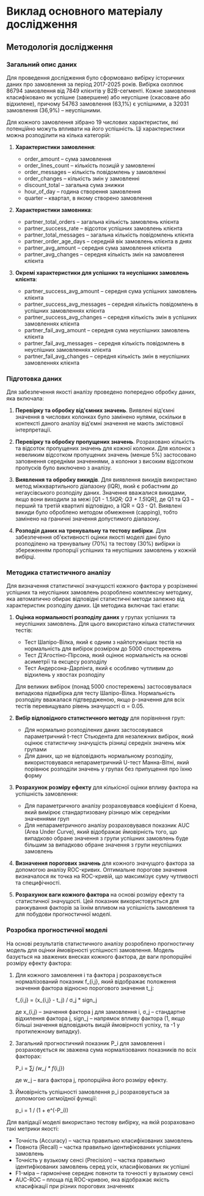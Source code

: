 # Виклад основного матеріалу дослідження

## Методологія дослідження

### Загальний опис даних

Для проведення дослідження було сформовано вибірку історичних даних про замовлення за період 2017-2025 років. Вибірка охоплює 86794 замовлення від 7849 клієнтів у B2B-сегменті. Кожне замовлення класифіковано як успішне (завершене) або неуспішне (скасоване або відхилене), причому 54763 замовлення (63,1%) є успішними, а 32031 замовлення (36,9%) – неуспішними.

Для кожного замовлення зібрано 19 числових характеристик, які потенційно можуть впливати на його успішність. Ці характеристики можна розподілити на кілька категорій:

1. **Характеристики замовлення**:
   - order_amount – сума замовлення
   - order_lines_count – кількість позицій у замовленні
   - order_messages – кількість повідомлень у замовленні
   - order_changes – кількість змін у замовленні
   - discount_total – загальна сума знижки
   - hour_of_day – година створення замовлення
   - quarter – квартал, в якому створено замовлення

2. **Характеристики замовника**:
   - partner_total_orders – загальна кількість замовлень клієнта
   - partner_success_rate – відсоток успішних замовлень клієнта
   - partner_total_messages – загальна кількість повідомлень клієнта
   - partner_order_age_days – середній вік замовлень клієнта в днях
   - partner_avg_amount – середня сума замовлення клієнта
   - partner_avg_changes – середня кількість змін на замовлення клієнта

3. **Окремі характеристики для успішних та неуспішних замовлень клієнта**:
   - partner_success_avg_amount – середня сума успішних замовлень клієнта
   - partner_success_avg_messages – середня кількість повідомлень в успішних замовленнях клієнта
   - partner_success_avg_changes – середня кількість змін в успішних замовленнях клієнта
   - partner_fail_avg_amount – середня сума неуспішних замовлень клієнта
   - partner_fail_avg_messages – середня кількість повідомлень в неуспішних замовленнях клієнта
   - partner_fail_avg_changes – середня кількість змін в неуспішних замовленнях клієнта

### Підготовка даних

Для забезпечення якості аналізу проведено попередню обробку даних, яка включала:

1. **Перевірку та обробку від'ємних значень**. Виявлені від'ємні значення в числових колонках було замінено нулями, оскільки в контексті даного аналізу від'ємні значення не мають змістовної інтерпретації.

2. **Перевірку та обробку пропущених значень**. Розраховано кількість та відсоток пропущених значень для кожної колонки. Для колонок з невеликим відсотком пропущених значень (менше 5%) застосовано заповнення середніми значеннями, а колонки з високим відсотком пропусків було виключено з аналізу.

3. **Виявлення та обробку викидів**. Для виявлення викидів використано метод міжквартильного діапазону (IQR), який є робастним до негаусівського розподілу даних. Значення вважалися викидами, якщо вони виходили за межі [Q1 - 1.5*IQR; Q3 + 1.5*IQR], де Q1 та Q3 – перший та третій квартилі відповідно, а IQR = Q3 - Q1. Виявлені викиди було оброблено методом обмеження (capping), тобто замінено на граничні значення допустимого діапазону.

4. **Розподіл даних на тренувальну та тестову вибірки**. Для забезпечення об'єктивності оцінки якості моделі дані було розподілено на тренувальну (70%) та тестову (30%) вибірки із збереженням пропорції успішних та неуспішних замовлень у кожній вибірці.

### Методика статистичного аналізу

Для визначення статистичної значущості кожного фактора у розрізненні успішних та неуспішних замовлень розроблено комплексну методику, яка автоматично обирає відповідні статистичні методи залежно від характеристик розподілу даних. Ця методика включає такі етапи:

1. **Оцінка нормальності розподілу даних** у групах успішних та неуспішних замовлень. Для цього використано кілька статистичних тестів:
   - Тест Шапіро-Вілка, який є одним з найпотужніших тестів на нормальність для вибірок розміром до 5000 спостережень
   - Тест Д'Агостіно-Пірсона, який оцінює нормальність на основі асиметрії та ексцесу розподілу
   - Тест Андерсона-Дарлінга, який є особливо чутливим до відхилень у хвостах розподілу

   Для великих вибірок (понад 5000 спостережень) застосовувалася випадкова підвибірка для тесту Шапіро-Вілка. Нормальність розподілу вважалася підтвердженою, якщо p-значення для всіх тестів перевищувало рівень значущості α = 0.05.

2. **Вибір відповідного статистичного методу** для порівняння груп:
   - Для нормально розподілених даних застосовувався параметричний t-тест Стьюдента для незалежних вибірок, який оцінює статистичну значущість різниці середніх значень між групами
   - Для даних, що не відповідають нормальному розподілу, використовувався непараметричний U-тест Манна-Вітні, який порівнює розподіли значень у групах без припущення про їхню форму

3. **Розрахунок розміру ефекту** для кількісної оцінки впливу фактора на успішність замовлення:
   - Для параметричного аналізу розраховувався коефіцієнт d Коена, який вимірює стандартизовану різницю між середніми значеннями груп
   - Для непараметричного аналізу розраховувався показник AUC (Area Under Curve), який відображає ймовірність того, що випадково обране значення з групи успішних замовлень буде більшим за випадково обране значення з групи неуспішних замовлень

4. **Визначення порогових значень** для кожного значущого фактора за допомогою аналізу ROC-кривих. Оптимальне порогове значення визначалося як точка на ROC-кривій, що максимізує суму чутливості та специфічності.

5. **Розрахунок ваги кожного фактора** на основі розміру ефекту та статистичної значущості. Цей показник використовується для ранжування факторів за їхнім впливом на успішність замовлення та для побудови прогностичної моделі.

### Розробка прогностичної моделі

На основі результатів статистичного аналізу розроблено прогностичну модель для оцінки ймовірності успішності замовлення. Модель базується на зважених внесках кожного фактора, де ваги пропорційні розміру ефекту фактора:

1. Для кожного замовлення і та фактора j розраховується нормалізований показник f_{i,j}, який відображає положення значення фактора відносно порогового значення t_j:
   
   f_{i,j} = (x_{i,j} - t_j) / σ_j * sign_j
   
   де x_{i,j} – значення фактора j для замовлення i, σ_j – стандартне відхилення фактора j, sign_j – напрямок впливу фактора (1, якщо більші значення відповідають вищій ймовірності успіху, та -1 у протилежному випадку).

2. Загальний прогностичний показник P_i для замовлення i розраховується як зважена сума нормалізованих показників по всіх факторах:
   
   P_i = ∑_j (w_j * f_{i,j})
   
   де w_j – вага фактора j, пропорційна його розміру ефекту.

3. Ймовірність успішності замовлення p_i розраховується за допомогою сигмоїдної функції:
   
   p_i = 1 / (1 + e^(-P_i))

Для валідації моделі використано тестову вибірку, на якій розраховано такі метрики якості:
- Точність (Accuracy) – частка правильно класифікованих замовлень
- Повнота (Recall) – частка правильно ідентифікованих успішних замовлень
- Точність у вузькому сенсі (Precision) – частка правильно ідентифікованих замовлень серед усіх, класифікованих як успішні
- F1-міра – гармонічне середнє повноти та точності у вузькому сенсі
- AUC-ROC – площа під ROC-кривою, яка відображає якість класифікації при різних порогових значеннях
